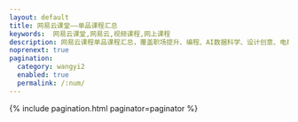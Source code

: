 ```yaml
---
layout: default 
title: 网易云课堂——单品课程汇总
keywords:  网易云课堂,网易云,视频课程,网上课程
description: 网易云课程单品课程汇总，覆盖职场提升、编程、AI数据科学、设计创意、电商运营、语言学习、职业考试等。
noprenext: true
pagination:
  category: wangyi2
  enabled: true
  permalink: /:num/
---
```


{% include pagination.html paginator=paginator %}
